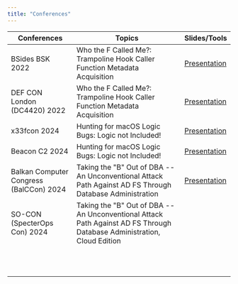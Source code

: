 ```yaml
---
title: "Conferences"
---
```




| Conferences                  | Topics                                                                                                                  | Slides/Tools                                                 |
| ---------------------------- | ----------------------------------------------------------------------------------------------------------------------- | ------------------------------------------------------------ |
| BSides BSK 2022              |  Who the F Called Me?: Trampoline Hook Caller Function Metadata Acquisition                                             | [Presentation](https://github.com/emkay64/emkay64.github.io/blob/main/_slides/Who-the-F-called-me_2022-07-15.pdf) |
| DEF CON London (DC4420) 2022 |  Who the F Called Me?: Trampoline Hook Caller Function Metadata Acquisition                                             | [Presentation](https://github.com/emkay64/emkay64.github.io/blob/main/_slides/Who-the-F-called-me_2022-07-15.pdf) |
| x33fcon 2024                 |  Hunting for macOS Logic Bugs: Logic not Included!                                                                      | [Presentation](https://github.com/emkay64/emkay64.github.io/blob/main/_slides/Hunting%20for%20macOS%20Logic%20Bugs%2C%20Logic%20not%20Included!%20-%20x33fcon.pdf) |
| Beacon C2 2024               |  Hunting for macOS Logic Bugs: Logic not Included!                                                                      | [Presentation](https://github.com/emkay64/emkay64.github.io/blob/main/_slides/Hunting%20for%20macOS%20Logic%20Bugs%2C%20Logic%20not%20Included!%20-%20Beacon%20C2%202024.pdf) |
| Balkan Computer Congress (BalCCon) 2024  | Taking the "B" Out of DBA -- An Unconventional Attack Path Against AD FS Through Database Administration    | [Presentation](https://github.com/emkay64/emkay64.github.io/blob/main/_slides/Taking%20the%20'B'%20Out%20of%20DBA%2C%20An%20Unconventional%20Attack%20Path%20Against%20AD%20FS%20Through%20Database%20Administration%20-%20BalCCon2K24.pdf) |
| SO-CON (SpecterOps Con) 2024 | Taking the "B" Out of DBA -- An Unconventional Attack Path Against AD FS Through Database Administration, Cloud Edition |                                                              |
|                               |                                                                                                                        |                                                              |
|                               |                                                                                                                        |                                                              |
|                               |                                                                                                                        |                                                              |
|                               |                                                                                                                        |                                                              |
|                               |                                                                                                                        |                                                              |
|                               |                                                                                                                        |                                                              |
|                               |                                                                                                                        |                                                              |
|                               |                                                                                                                        |                                                              |
|                               |                                                                                                                        |                                                              |
|                               |                                                                                                                        |                                                              |
|                               |                                                                                                                        |                                                              |
